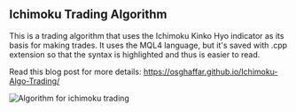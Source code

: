 ## Ichimoku Trading Algorithm
This is a trading algorithm that uses the Ichimoku Kinko Hyo indicator as its basis for making trades. It uses the MQL4 language, but it's saved with .cpp extension so that the syntax is highlighted and thus is easier to read.

Read this blog post for more details: https://osghaffar.github.io/Ichimoku-Algo-Trading/

![Algorithm for ichimoku trading](osghaffar/osghaffar.github.io/images/ichimoku.png "Algorithm for ichimoku trading")
